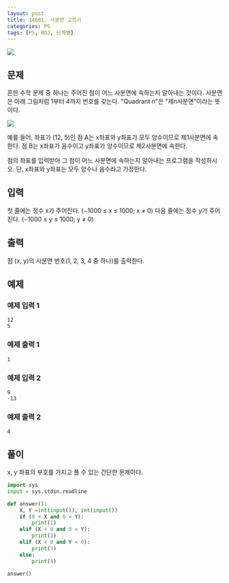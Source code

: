 ```yaml
---
layout: post
title: 14681. 사분면 고르기
categories: PS
tags: [PS, BOJ, 단계별]
---
```


<img src="https://onlinejudgeimages.s3-ap-northeast-1.amazonaws.com/images/boj-og.png" />

## 문제

흔한 수학 문제 중 하나는 주어진 점이 어느 사분면에 속하는지 알아내는 것이다. 사분면은 아래 그림처럼 1부터 4까지 번호를 갖는다. "Quadrant n"은 "제n사분면"이라는 뜻이다.

<img src="https://onlinejudgeimages.s3-ap-northeast-1.amazonaws.com/problem/14681/1.png">

예를 들어, 좌표가 (12, 5)인 점 A는 x좌표와 y좌표가 모두 양수이므로 제1사분면에 속한다. 점 B는 x좌표가 음수이고 y좌표가 양수이므로 제2사분면에 속한다.

점의 좌표를 입력받아 그 점이 어느 사분면에 속하는지 알아내는 프로그램을 작성하시오. 단, x좌표와 y좌표는 모두 양수나 음수라고 가정한다.

## 입력

첫 줄에는 정수 x가 주어진다. (−1000 ≤ x ≤ 1000; x ≠ 0) 다음 줄에는 정수 y가 주어진다. (−1000 ≤ y ≤ 1000; y ≠ 0)

## 출력

점 (x, y)의 사분면 번호(1, 2, 3, 4 중 하나)를 출력한다.

## 예제

### 예제 입력 1

```
12
5
```

### 예제 출력 1

```
1
```

### 예제 입력 2

```
9
-13
```

### 예제 출력 2

```
4
```

## 풀이

x, y 좌표의 부호를 가지고 풀 수 있는 간단한 문제이다.

```python
import sys
input = sys.stdin.readline

def answer():
    X, Y =int(input()), int(input())
    if (0 < X and 0 < Y):
        print(1)
    elif (X < 0 and 0 < Y):
        print(2)
    elif (X < 0 and Y < 0):
        print(3)
    else:
        print(4)

answer()

```
